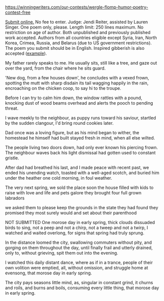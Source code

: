 
https://winningwriters.com/our-contests/wergle-flomp-humor-poetry-contest-free

[Submit online.](https://winningwriters.com/our-contests/wergle-flomp-humor-poetry-contest-free/wergle-flomp-contest-entry) No fee to enter. Judge: Jendi Reiter, assisted by Lauren Singer. One poem only, please. Length limit: 250 lines maximum. No restriction on age of author. Both unpublished and previously published work accepted. Authors from all countries eligible except Syria, Iran, North Korea, Crimea, Russia, and Belarus (due to US government restrictions). The poem you submit should be in English. Inspired gibberish is also accepted ([example](https://winningwriters.com/resources/wergle-flomp-the-poems-that-started-it-all)).


My father rarely speaks to me. 
He usually sits, still like a tree,
and gaze out over the yard,
from the chair where he sits guard.

'New dog, from a few houses down',
he concludes with a vexed frown,
spotting the mutt with sharp disdain
its tail wagging happily in the rain,
encroaching on the chicken coop,
to say hi to the troupe. 

Before I can try to calm him down,
the window rattles with a pound, 
knocking dust of wood beams overhead
and alerts the pooch to pending threat. 

I wave meekly to the neighbour,
as puppy runs toward his saviour,
startled by the sudden clangour, 
I'd bring round cookies later. 

Dad once was a loving figure, 
but as his mind began to wither,
the homestead he himself had built
stayed fresh in mind, when all else wilted.

The people living two doors down, 
had only ever known his piercing frown.
The neighbour waves back his light dismissal
had gotten used to constant gristle. 

After dad had breathed his last, 
and I made peace with recent past, 
we ended his unending watch,
toasted with a well-aged scotch,
and buried him under the heather
one cold morning, in foul weather. 

The very next spring, we sold the place
soon the house filled with kids to raise
with love and life and pets galore
they brought four full grown labradors

we asked them to please keep the grounds
in the state they had found
they promised they most surely would
and set about their parenthood








NOT SUBMITTED
One morose day in early spring, 
thick clouds dissuaded birds to sing, 
not a peep and not a chirp, 
not a tweep and not a twirp,
I watched and waited overlong, 
for signs that spring had truly sprung. 

In the distance loomed the city, 
swallowing commuters without pity,
and gorging on them throughout the day,
until finally frail and utterly drained,
only to, without grieving,
spit them out into the evening.

I watched this daily distant dance,
where as if in a trance, 
people of their own volition
were emptied, all, without omission, 
and struggle home at evensong, 
that morose day in early spring. 

The city pays seasons little mind, 
as, singular in constant grind, 
it churns and roils,
and burns and boils, 
consuming every little thing, 
that morose day in early spring. 





